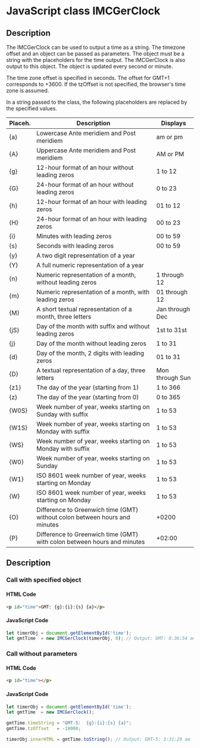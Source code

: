# JavaScript class IMCGerClock

## Description
The IMCGerClock can be used to output a time as a string. The timezone offset and an object can be passed as parameters. The object must be a string with the placeholders for the time output. The IMCGerClock is also output to this object. The object is updated every second or minute.

The time zone offset is specified in seconds. The offset for GMT+1 corresponds to +3600. If the tzOffset is not specified, the browser's time zone is assumed.

In a string passed to the class, the following placeholders are replaced by the specified values.

|Placeh.| Description												| Displays 		  |
| ----- | --------------------------------------------------------- | --------------- |
| \{a\}	| Lowercase Ante meridiem and Post meridiem					| am or pm		  |
| \{A\}	| Uppercase Ante meridiem and Post meridiem					| AM or PM		  |
| \{g\}	| 12-hour format of an hour without leading zeros			| 1 to 12		  |
| \{G\}	| 24-hour format of an hour without leading zeros			| 0 to 23		  |
| \{h\}	| 12-hour format of an hour with leading zeros				| 01 to 12		  |
| \{H\}	| 24-hour format of an hour with leading zeros				| 00 to 23		  |
| \{i\}	| Minutes with leading zeros								| 00 to 59		  |
| \{s\}	| Seconds with leading zeros								| 00 to 59		  |
| \{y\}	| A two digit representation of a year						|				  |
| \{Y\}	| A full numeric representation of a year					|				  |
| \{n\}	| Numeric representation of a month, without leading zeros	| 1 through 12	  |
| \{m\}	| Numeric representation of a month, with leading zeros		| 01 through 12	  |
| \{M\}	| A short textual representation of a month, three letters	| Jan through Dec |
| \{jS\}| Day of the month with suffix and without leading zeros	| 1st to 31st	  |
| \{j\}	| Day of the month without leading zeros					| 1 to 31		  |
| \{d\}	| Day of the month, 2 digits with leading zeros				| 01 to 31		  |
| \{D\}	| A textual representation of a day, three letters			| Mon through Sun |
| \{z1\}| The day of the year (starting from 1)						| 1 to 366		  |
| \{z\}	| The day of the year (starting from 0)						| 0 to 365		  |
|\{W0S\}| Week number of year, weeks starting on Sunday with suffix	| 1 to 53		  |
|\{W1S\}| Week number of year, weeks starting on Monday with suffix	| 1 to 53		  |
| \{WS\}| Week number of year, weeks starting on Monday with suffix	| 1 to 53		  |
| \{W0\}| Week number of year, weeks starting on Sunday				| 1 to 53		  |
| \{W1\}| ISO 8601 week number of year, weeks starting on Monday	| 1 to 53		  |
| \{W\}	| ISO 8601 week number of year, weeks starting on Monday	| 1 to 53		  |
| \{O\}	| Difference to Greenwich time (GMT) without colon between hours and minutes| +0200	 |
| \{P\}	| Difference to Greenwich time (GMT) with colon between hours and minutes 	| +02:00 |


## Description
### Call with specified object
#### HTML Code
```html
<p id="time">GMT: {g}:{i}:{s} {a}</p>
```

#### JavaScript Code
```javascript
let timerObj = document.getElementById('time');
let gmtTime  = new IMCGerClock(timerObj, 0); // Output: GMT: 8:36:54 am
```
### Call without parameters
#### HTML Code
```html
<p id="time"></p>
```

#### JavaScript Code
```javascript
let timerObj = document.getElementById('time');
let gmtTime  = new IMCGerClock();

gmtTime.timeString = "GMT-5:  {g}:{i}:{s} {a}";
gmtTime.tzOffset   = -18000;

timerObj.innerHTML = gmtTime.toString(); // Output: GMT-5: 3:31:29 am
```
